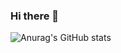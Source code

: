 ### Hi there 👋

![Anurag's GitHub stats](https://github-readme-stats.vercel.app/api?username=SvetlanaMaksimova&show_icons=true&theme=synthwave)
